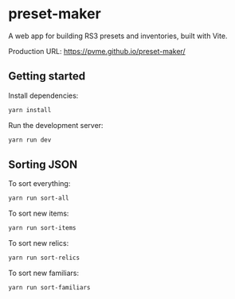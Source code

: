 # preset-maker

A web app for building RS3 presets and inventories, built with Vite.

Production URL: https://pvme.github.io/preset-maker/

## Getting started

Install dependencies:

```sh
yarn install
```

Run the development server:

```sh
yarn run dev
```

## Sorting JSON

To sort everything:

```sh
yarn run sort-all
```

To sort new items:

```sh
yarn run sort-items
```

To sort new relics:

```sh
yarn run sort-relics
```

To sort new familiars:

```sh
yarn run sort-familiars
```
